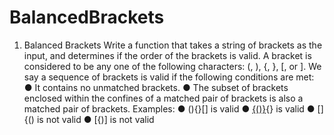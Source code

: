 # BalancedBrackets
1. Balanced Brackets
Write a function that takes a string of brackets as the input, and determines if the order of the
brackets is valid. A bracket is considered to be any one of the following characters: (, ),
{, }, [, or ].
We say a sequence of brackets is valid if the following conditions are met:
● It contains no unmatched brackets.
● The subset of brackets enclosed within the confines of a matched pair of brackets is
also a matched pair of brackets.
Examples:
● (){}[] is valid
● [{()}](){} is valid
● []{() is not valid
● [{)] is not valid
